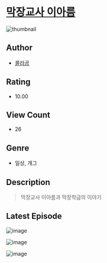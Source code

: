 # [막장교사 이아름](https://comic.naver.com/bestChallenge/list?titleId=811004)
![thumbnail](https://image-comic.pstatic.net/user_contents_data/challenge_comic/2023/05/25/355248/upload_3617287913629377587_480x623.jpeg)

## Author
- [콜라곰](https://comic.naver.com/artistTitle?id=355248)

## Rating
- 10.00

## View Count
- 26

## Genre
- 일상, 개그

## Description
> 막장교사 이아름과 막장학급의 이야기


## Latest Episode
![image](https://image-comic.pstatic.net/user_contents_data/challenge_comic/2023/05/25/355248/upload_4123433802055968101.jpeg)

![image](https://image-comic.pstatic.net/user_contents_data/challenge_comic/2023/05/25/355248/upload_3774635720589141303.jpeg)

![image](https://image-comic.pstatic.net/user_contents_data/challenge_comic/2023/05/25/355248/upload_3473739193873675317.jpeg)
